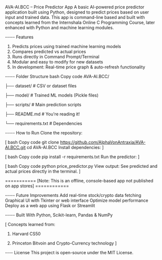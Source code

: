 AVA-AI.BCC – Price Predictor App
A basic AI-powered price predictor application built using Python, designed to predict prices based on user input and trained data. This app is command-line based and built with concepts learned from the Internshala Online C Programming Course, later enhanced with Python and machine learning modules.

----- Features
1. Predicts prices using trained machine learning models
2. Compares predicted vs actual prices
3. Runs directly in Command Prompt/Terminal
4. Modular and easy to modify for new datasets
5. In development: Real-time price graph & auto-refresh functionality

----- Folder Structure
bash
Copy code
AVA-AI.BCC/

├── dataset/               # CSV or dataset files

├── model/                 # Trained ML models (Pickle files)

├── scripts/               # Main prediction scripts

├── README.md              # You're reading it!

└── requirements.txt       # Dependencies


----- How to Run
Clone the repository:

[
bash
Copy code
git clone https://github.com/AlphaVonAntraxia/AVA-AI.BCC.git
cd AVA-AI.BCC
Install dependencies:
]

[
bash
Copy code
pip install -r requirements.txt
Run the predictor:
]

[
bash
Copy code
python price_predictor.py
View output: See predicted and actual prices directly in the terminal.
]

=========== [Note: This is an offline, console-based app not published on app stores] ============

----- Future Improvements
Add real-time stock/crypto data fetching
Graphical UI with Tkinter or web interface
Optimize model performance
Deploy as a web app using Flask or Streamlit

----- Built With
Python,
Scikit-learn,
Pandas & NumPy

[
Concepts learned from: 
1) Harvard CS50

2) Princeton Bitvoin and Crypto-Currency technology
]                        

---- License
This project is open-source under the MIT License.
